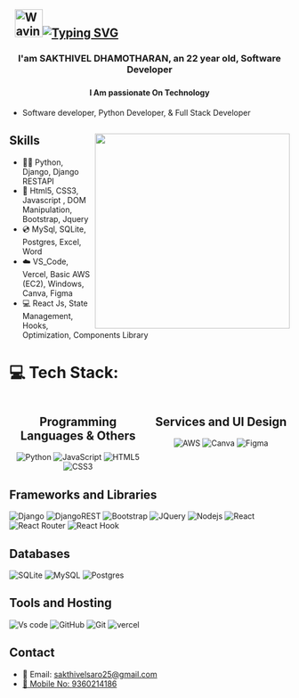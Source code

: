 ## &nbsp; <img src="https://c.tenor.com/oqyUP8ollp8AAAAi/amphibia-anne-boonchuy.gif" alt="Waving hand" width="50px">[![Typing SVG](https://readme-typing-svg.herokuapp.com/?font=Ubuntu&color=%2336BCF7&vCenter=true&height=35&lines=root%40SAKTHIVEL_D~%23+whoami;%E2%9C%93+Python+Developer;%E2%9C%93+Software+Engineer+;%E2%9C%93+Web+Developer+;%E2%9C%93+FullStack+Developer+;%E2%9C%93+Content+Creater;%E2%9C%93+Youtuber+;%E2%9C%93+Django+Developer+;%E2%9C%93+React+JS+Developer)](https://git.io/typing-svg)



###

### <h3 align="center">I'am SAKTHIVEL DHAMOTHARAN, an 22 year old, Software Developer</h3> 

###

### <h4 align="center">I Am passionate On Technology</h4>

  <ul>
     <li>Software developer, Python Developer, & Full Stack Developer</li>
  </ul>

## Skills  <img src="https://raw.githubusercontent.com/sanjay-kv/sanjay-kv/main/Assets/illustration.png" min-width="300px" max-width="300px" width="350px" align="right">
<ul>
    <li>🧑‍💻 Python, Django, Django RESTAPI </li>  
    <li>🚀 Html5, CSS3, Javascript , DOM Manipulation, Bootstrap, Jquery </li>
    <li>💿 MySql, SQLite, Postgres, Excel, Word </li>
    <li>☁️  VS_Code, Vercel, Basic AWS (EC2), Windows, Canva, Figma </li>
    <li>💻 React Js, State Management, Hooks, Optimization, Components Library </li>
    </ul>

# 💻 Tech Stack:

<div align="center" style="display: grid; grid-template-columns: repeat(auto-fit, minmax(100px, 1fr)); gap: 10px; justify-items: center;">
    <div >
    <h2>Programming Languages & Others</h2>
      <img src="https://img.shields.io/badge/python-3670A0?style=for-the-badge&logo=python&logoColor=ffdd54" alt="Python">
     <img src="https://img.shields.io/badge/javascript-%23323330.svg?style=for-the-badge&logo=javascript&logoColor=%23F7DF1E" alt="JavaScript">
      <img src= "https://img.shields.io/badge/html5-%23E34F26.svg?style=for-the-badge&logo=html5&logoColor=white" alt="HTML5">
     <img src="https://img.shields.io/badge/css3-%231572B6.svg?style=for-the-badge&logo=css3&logoColor=white" alt="CSS3">
    </div>
    <div >
    <h2>Services and UI Design </h2>
      <img src="https://img.shields.io/badge/AWS-%23FF9900.svg?style=for-the-badge&logo=amazon-aws&logoColor=white" alt="AWS">
      <img src="https://img.shields.io/badge/Canva-%2300C4CC.svg?style=for-the-badge&logo=Canva&logoColor=white" alt="Canva">
      <img src="https://img.shields.io/badge/figma-%23F24E1E.svg?style=for-the-badge&logo=figma&logoColor=white"
      alt="Figma">
     </div>
      </div>
    <div >
    <h2>Frameworks and Libraries</h2>
     <img src="https://img.shields.io/badge/django-%23092E20.svg?style=for-the-badge&logo=django&logoColor=white" alt="Django">
     <img src="https://img.shields.io/badge/DJANGO-REST-ff1709?style=for-the-badge&logo=django&logoColor=white&color=ff1709&labelColor=gray" alt="DjangoREST">
     <img src="https://img.shields.io/badge/bootstrap-%238511FA.svg?style=for-the-badge&logo=bootstrap&logoColor=white" alt="Bootstrap">
     <img src="https://img.shields.io/badge/jquery-%230769AD.svg?style=for-the-badge&logo=jquery&logoColor=white" alt="JQuery">
     <img src="https://img.shields.io/badge/node.js-6DA55F?style=for-the-badge&logo=node.js&logoColor=white" alt="Nodejs">
     <img src="https://img.shields.io/badge/react-%2320232a.svg?style=for-the-badge&logo=react&logoColor=%2361DAFB" alt="React">
     <img src="https://img.shields.io/badge/React_Router-CA4245?style=for-the-badge&logo=react-router&logoColor=white" alt="React Router">
     <img src="https://img.shields.io/badge/React%20Hook%20Form-%23EC5990.svg?style=for-the-badge&logo=reacthookform&logoColor=white" alt="React Hook">
 </div>
    <div >
    <h2>Databases</h2>
     <img src="https://img.shields.io/badge/sqlite-%2307405e.svg?style=for-the-badge&logo=sqlite&logoColor=white" alt="SQLite">
      <img src="https://img.shields.io/badge/mysql-4479A1.svg?style=for-the-badge&logo=mysql&logoColor=white" alt="MySQL">
      <img src="https://img.shields.io/badge/postgres-%23316192.svg?style=for-the-badge&logo=postgresql&logoColor=white" alt="Postgres">
    </div>
    <div >
    <h2>Tools and Hosting</h2>
     <img src="https://img.shields.io/badge/Visual%20Studio%20Code-0078d7.svg?style=for-the-badge&logo=visual-studio-code&logoColor=white" alt="Vs code">
      <img src="https://img.shields.io/badge/github-%23121011.svg?style=for-the-badge&logo=github&logoColor=white" alt="GitHub">
      <img src="https://img.shields.io/badge/git-%23F05033.svg?style=for-the-badge&logo=git&logoColor=white" alt="Git">
       <img src="https://img.shields.io/badge/vercel-%23000000.svg?style=for-the-badge&logo=vercel&logoColor=white" alt="vercel">
      </div>
  </div>  
    
## Contact

  <ul>
    <li>📧 Email:     <a href="mailto:sakthivelsaro25@gmail.com">sakthivelsaro25@gmail.com</li>
    <li>📱 Mobile No: <a href="tel:+91 9360214186">9360214186</li>
  </ul>




